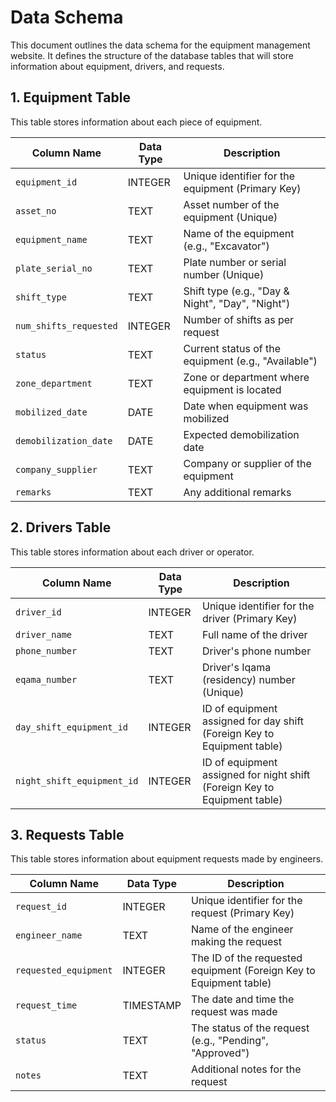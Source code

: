# Data Schema

This document outlines the data schema for the equipment management website. It defines the structure of the database tables that will store information about equipment, drivers, and requests.

## 1. Equipment Table

This table stores information about each piece of equipment.

| Column Name           | Data Type | Description                                       |
| --------------------- | --------- | ------------------------------------------------- |
| `equipment_id`        | INTEGER   | Unique identifier for the equipment (Primary Key) |
| `asset_no`            | TEXT      | Asset number of the equipment (Unique)            |
| `equipment_name`      | TEXT      | Name of the equipment (e.g., "Excavator")       |
| `plate_serial_no`     | TEXT      | Plate number or serial number (Unique)            |
| `shift_type`          | TEXT      | Shift type (e.g., "Day & Night", "Day", "Night") |
| `num_shifts_requested`| INTEGER   | Number of shifts as per request                   |
| `status`              | TEXT      | Current status of the equipment (e.g., "Available") |
| `zone_department`     | TEXT      | Zone or department where equipment is located     |
| `mobilized_date`      | DATE      | Date when equipment was mobilized                 |
| `demobilization_date` | DATE      | Expected demobilization date                      |
| `company_supplier`    | TEXT      | Company or supplier of the equipment              |
| `remarks`             | TEXT      | Any additional remarks                            |

## 2. Drivers Table

This table stores information about each driver or operator.

| Column Name              | Data Type | Description                                         |
| ------------------------ | --------- | --------------------------------------------------- |
| `driver_id`              | INTEGER   | Unique identifier for the driver (Primary Key)      |
| `driver_name`            | TEXT      | Full name of the driver                             |
| `phone_number`           | TEXT      | Driver's phone number                               |
| `eqama_number`           | TEXT      | Driver's Iqama (residency) number (Unique)          |
| `day_shift_equipment_id` | INTEGER   | ID of equipment assigned for day shift (Foreign Key to Equipment table) |
| `night_shift_equipment_id`| INTEGER   | ID of equipment assigned for night shift (Foreign Key to Equipment table) |

## 3. Requests Table

This table stores information about equipment requests made by engineers.

| Column Name           | Data Type | Description                                           |
| --------------------- | --------- | ----------------------------------------------------- |
| `request_id`          | INTEGER   | Unique identifier for the request (Primary Key)       |
| `engineer_name`       | TEXT      | Name of the engineer making the request               |
| `requested_equipment` | INTEGER   | The ID of the requested equipment (Foreign Key to Equipment table) |
| `request_time`        | TIMESTAMP | The date and time the request was made                |
| `status`              | TEXT      | The status of the request (e.g., "Pending", "Approved") |
| `notes`               | TEXT      | Additional notes for the request                      |

